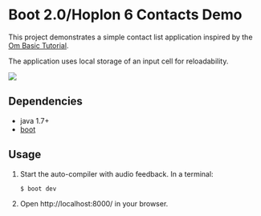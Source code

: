 # Boot 2.0/Hoplon 6 Contacts Demo

This project demonstrates a simple contact list application inspired by the [Om Basic Tutorial](https://github.com/swannodette/om/wiki/Basic-Tutorial).

The application uses local storage of an input cell for reloadability.

<img src="https://dl.dropboxusercontent.com/u/12379861/Screenshots/prophet.png"/>

## Dependencies

- java 1.7+
- [boot][1]

## Usage

1. Start the auto-compiler with audio feedback. In a terminal:

    ```bash
    $ boot dev
    ```

2. Open http://localhost:8000/ in your browser.

[1]: https://github.com/boot-clj/boot
